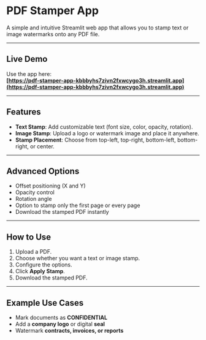 # PDF Stamper App

A simple and intuitive Streamlit web app that allows you to stamp text or image watermarks onto any PDF file.

---

## Live Demo

Use the app here:  
**[https://pdf-stamper-app-kbbbyhs7zivn2fxwcygo3h.streamlit.app](https://pdf-stamper-app-kbbbyhs7zivn2fxwcygo3h.streamlit.app)**

---

## Features

- **Text Stamp**: Add customizable text (font size, color, opacity, rotation).
- **Image Stamp**: Upload a logo or watermark image and place it anywhere.
- **Stamp Placement**: Choose from top-left, top-right, bottom-left, bottom-right, or center.

---

## Advanced Options

- Offset positioning (X and Y)
- Opacity control
- Rotation angle
- Option to stamp only the first page or every page
- Download the stamped PDF instantly

---

## How to Use

1. Upload a PDF.
2. Choose whether you want a text or image stamp.
3. Configure the options.
4. Click **Apply Stamp**.
5. Download the stamped PDF.

---

## Example Use Cases

- Mark documents as **CONFIDENTIAL**
- Add a **company logo** or digital **seal**
- Watermark **contracts, invoices, or reports**

